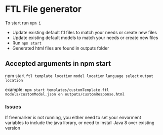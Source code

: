 # FTL File generator
To start run `npm i`
* Update existing default ftl files to match your needs or create new files
* Update existing default models to match your needs or create new files
* Run `npm start`
* Generated html files are found in  outputs folder

## Accepted arguments in npm start
npm start `ftl template location` `model location` `language select` `output location`

example: `npm start templates/customTemplate.ftl models/customModel.json en outputs/customResponse.html`

### Issues
If freemarker is not running, you either need to set your envorment variables to include the java library, or need to install Java 8 over existing version
